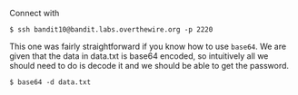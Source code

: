 Connect with

```
$ ssh bandit10@bandit.labs.overthewire.org -p 2220
```

This one was fairly straightforward if you know how to use `base64`. We are given that the data in data.txt is base64 encoded, so intuitively all we should need to do is decode it and we should be able to get the password.

```
$ base64 -d data.txt
```
